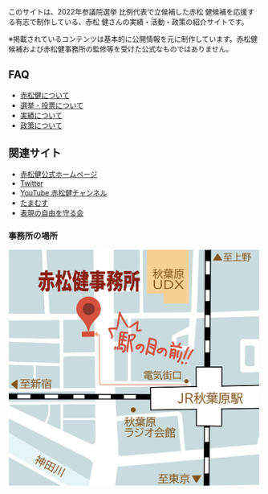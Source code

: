 このサイトは、2022年参議院選挙 比例代表で立候補した赤松 健候補を応援する有志で制作している、赤松 健さんの実績・活動・政策の紹介サイトです。

※掲載されているコンテンツは基本的に公開情報を元に制作しています。赤松健候補および赤松健事務所の監修等を受けた公式なものではありません。


## FAQ

- [赤松健について](https://akamatsug.github.io/faq/akamatsu.html)
- [選挙・投票について](https://akamatsug.github.io/faq/vote.html)
- [実績について](https://akamatsug.github.io/faq/merits.html)
- [政策について](https://akamatsug.github.io/faq/policies.html)

## 関連サイト

- [赤松健公式ホームページ](https://kenakamatsu.jp/)
- [Twitter](https://twitter.com/KenAkamatsu)
- [YouTube 赤松健チャンネル](https://www.youtube.com/channel/UC-Y8SkiaiMISZbm7ac2sXug)
- [たまむす](https://tamamusu.com/)
- [表現の自由を守る会](https://hyogen.jp/)


### 事務所の場所

<img alt="赤松健事務所の場所" src="/assets/images/map.jpg" width="500" />
